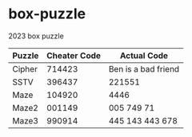 # box-puzzle
 2023 box puzzle

| Puzzle | Cheater Code | Actual Code         |
|--------|--------------|---------------------|
| Cipher | 714423       | Ben is a bad friend |
| SSTV   | 396437       | 221551              |
| Maze   | 104920       | 4446                |
| Maze2  | 001149       | 005 749 71          |
| Maze3  | 990914       | 445 143 443 678     |